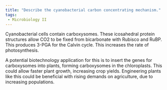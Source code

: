 ```yaml
---
title: "Describe the cyanobacterial carbon concentrating mechanism."
tags:
 - Microbiology II
---
```

Cyanobacterial cells contain carboxysomes. These icosahedral protein structures allow CO2 to be fixed from bicarbonate with Rubisco and RuBP. This produces 3-PGA for the Calvin cycle. This increases the rate of photosynthesis.  

A potential biotechnology application for this is to insert the genes for carboxysomes into plants, forming carboxysomes in the chloroplasts. This could allow faster plant growth, increasing crop yields. Engineering plants like this could be beneficial with rising demands on agriculture, due to increasing populations.  
